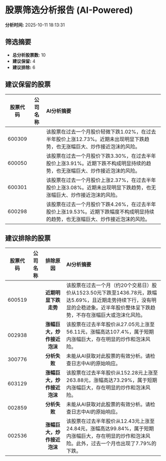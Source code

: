 # 股票筛选分析报告 (AI-Powered)

**分析时间:** 2025-10-11 18:13:31

## 筛选摘要

- **总分析股票数:** 10
- **建议保留:** 4
- **建议排除:** 6

## 建议保留的股票

| 股票代码 | 公司名称 | AI分析摘要 |
|:---:|:---:|:---|
| 600309 |  | 该股票在过去一个月股价轻微下跌1.02%，在过去半年股价上涨12.73%。近期未出现明显下跌趋势，也无涨幅巨大、炒作接近泡沫的风险。 |
| 600050 |  | 该股票在过去一个月股价下跌3.30%，在过去半年股价上涨3.91%。近期下跌不构成明显持续的趋势，也无涨幅巨大、炒作接近泡沫的风险。 |
| 600301 |  | 该股票在过去一个月股价上涨2.37%，在过去半年股价上涨3.08%。近期未出现明显下跌趋势，也无涨幅巨大、炒作接近泡沫的风险。 |
| 600298 |  | 该股票在过去一个月股价下跌4.26%，在过去半年股价上涨19.53%。近期下跌幅度不构成明显持续的趋势，也无涨幅巨大、炒作接近泡沫的风险。 |

## 建议排除的股票

| 股票代码 | 公司名称 | 排除原因 | AI分析摘要 |
|:---:|:---:|:---:|:---|
| 600519 |  | **近期明显下跌走势** | 该股票在过去一个月（约20个交易日）股价从1523.50元下跌至1436.78元，跌幅达5.69%，且近期走势持续下行，没有明显的企稳迹象。近半年股价整体呈下跌趋势，不存在涨幅巨大或泡沫化风险。 |
| 002938 |  | **涨幅巨大，炒作接近泡沫** | 该股票在过去半年股价从27.05元上涨至56.11元，涨幅高达107.4%，属于短期内涨幅巨大，存在明显的炒作和泡沫风险。 |
| 300776 |  | **分析失败** | 未能从AI获取对此股票的有效分析。请检查日志中AI的原始响应。 |
| 603129 |  | **涨幅巨大，炒作接近泡沫** | 该股票在过去半年股价从152.28元上涨至263.88元，涨幅高达73.29%，属于短期内涨幅巨大，存在明显的炒作和泡沫风险。 |
| 002859 |  | **分析失败** | 未能从AI获取对此股票的有效分析。请检查日志中AI的原始响应。 |
| 002536 |  | **涨幅巨大，炒作接近泡沫** | 该股票在过去半年股价从12.43元上涨至24.84元，涨幅高达99.84%，属于短期内涨幅巨大，存在明显的炒作和泡沫风险。此外，过去一个月也出现了7.79%的下跌。 |
